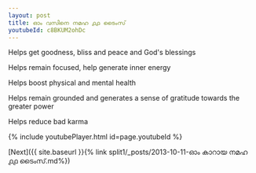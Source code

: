 ```yaml
---
layout: post
title: ഓം വസിനെ നമഹ ൧൧ ടൈംസ്
youtubeId: c8BKUM2ohDc
---
```

 
 
Helps get goodness, bliss and peace and God's blessings
 
Helps remain focused, help generate inner energy 
 
Helps boost physical and mental health 
 
Helps remain grounded and generates a sense of gratitude towards the greater power 
 
Helps reduce bad karma
 
 
 
 


{% include youtubePlayer.html id=page.youtubeId %}
 
[Next]({{ site.baseurl }}{% link  split1/_posts/2013-10-11-ഓം കാറായ നമഹ ൧൧ ടൈംസ്.md%})
 
